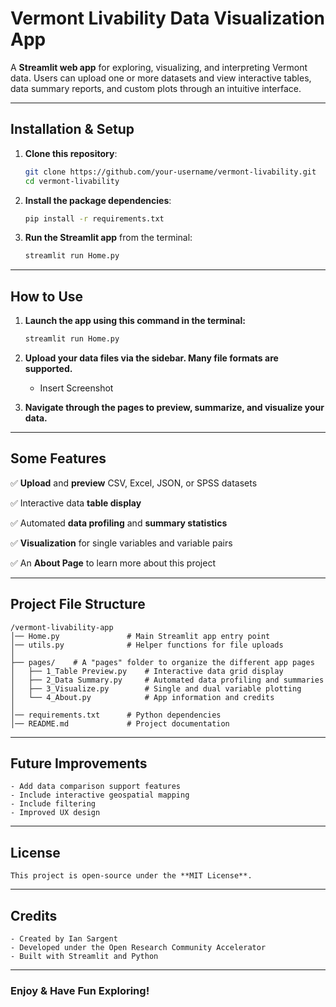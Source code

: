 # Vermont Livability Data Visualization App

A **Streamlit web app** for exploring, visualizing, and interpreting Vermont data. Users can upload one or more datasets and view interactive tables, data summary reports, and custom plots through an intuitive interface.

---


## Installation & Setup


1. **Clone this repository**:

   ```sh
   git clone https://github.com/your-username/vermont-livability.git
   cd vermont-livability
   ```

3. **Install the package dependencies**:

   ```sh
   pip install -r requirements.txt
   ```

4. **Run the Streamlit app** from the terminal:

   ```sh
   streamlit run Home.py
   ```


---

## How to Use

1. **Launch the app using this command in the terminal:**

   ```sh
   streamlit run Home.py
   ```

2. **Upload your data files via the sidebar. Many file formats are supported.**

   * Insert Screenshot
   
3. **Navigate through the pages to preview, summarize, and visualize your data.**

---


## Some Features


✅ **Upload** and **preview** CSV, Excel, JSON, or SPSS datasets

✅ Interactive data **table display**

✅ Automated **data profiling** and **summary statistics**

✅ **Visualization** for single variables and variable pairs

✅ An **About Page** to learn more about this project

---


## Project File Structure

```
/vermont-livability-app
│── Home.py               # Main Streamlit app entry point
│── utils.py              # Helper functions for file uploads
│
├── pages/    # A "pages" folder to organize the different app pages
│   ├── 1_Table Preview.py    # Interactive data grid display
│   ├── 2_Data Summary.py     # Automated data profiling and summaries
│   ├── 3_Visualize.py        # Single and dual variable plotting
│   └── 4_About.py            # App information and credits
│
│── requirements.txt      # Python dependencies
│── README.md             # Project documentation
```

---

## Future Improvements

```
- Add data comparison support features
- Include interactive geospatial mapping
- Include filtering 
- Improved UX design
```

---

## License

```
This project is open-source under the **MIT License**.
```

---

## Credits

```
- Created by Ian Sargent  
- Developed under the Open Research Community Accelerator  
- Built with Streamlit and Python
```

---

### Enjoy & Have Fun Exploring!
